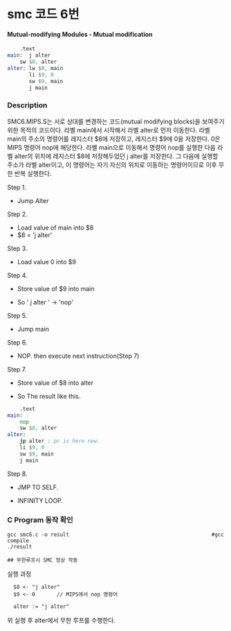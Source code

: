# smc 코드 6번

#### Mutual-modifying Modules - Mutual modification

```asm
	.text
main:  j alter
	sw $8, alter
alter: lw $8, main
       li $9, 0
       sw $9, main
       j main

```

### Description
SMC6.MIPS.S는 서로 상대를 변경하는 코드(mutual modifying blocks)을 보여주기 위한 목적의 코드이다. 라벨 main에서 시작해서 라벨 alter로 먼저 이동한다. 라벨 main의 주소의 명령어를 레지스터 $8에 저장하고, 레지스터 $9에 0을 저장한다. 0은 MIPS 명령어 nop에 해당한다. 라벨 main으로 이동해서 명령어 nop를 실행한 다음 라벨 alter의 위치에 레지스터 $8에 저장해두었던 j alter를 저장한다. 그 다음에 실행할 주소가 라벨 alter이고, 이 명령어는 자기 자신의 위치로 이동하는 명령어이므로 이후 무한 반복 실행한다.

Step 1.
- Jump Alter

Step 2.

- Load value of main into $8
- $8 = 'j alter'

Step 3.

- Load value 0 into $9

Step 4.

- Store value of $9 into main

- So ' j alter ' -> 'nop'

Step 5.

- Jump main

Step 6.

- NOP. then execute next instruction(Step 7)

Step 7.

- Store value of $8 into alter

- So The result like this.

```asm
	.text
main:  
	nop
	sw $8, alter
alter: 
	jp alter ; pc is here now.
	li $9, 0
	sw $9, main
	j main
```

Step 8.

- JMP TO SELF.

- INFINITY LOOP.


### C Program 동작 확인
```shell
gcc smc6.c -o result 		                				      #gcc compile
./result

## 무한루프시 SMC 정상 작동
```


실행 과정

```
  $8 <- "j alter"
  $9 <- 0       // MIPS에서 nop 명령어

  alter := "j alter"
```
위 실행 후 alter에서 무한 루프를 수행한다.


